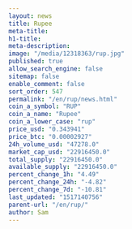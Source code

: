 ```yaml
---
layout: news
title: Rupee
meta-title: 
h1-title: 
meta-description: 
image: "/media/12318363/rup.jpg"
published: true
allow_search_engine: false
sitemap: false
enable_comment: false
sort_order: 547
permalink: "/en/rup/news.html"
coin_a_symbol: "RUP"
coin_a_name: "Rupee"
coin_a_lower_case: "rup"
price_usd: "0.343941"
price_btc: "0.00002927"
24h_volume_usd: "47278.0"
market_cap_usd: "22916450.0"
total_supply: "22916450.0"
available_supply: "22916450.0"
percent_change_1h: "4.49"
percent_change_24h: "-4.82"
percent_change_7d: "-10.81"
last_updated: "1517140756"
parent-url: "/en/rup/"
author: Sam
---
```


